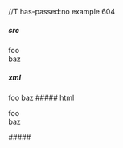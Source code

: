 //T has-passed:no
example 604
##### src
foo       
baz
##### xml
<?xml version="1.0" encoding="UTF-8"?>
<!DOCTYPE document SYSTEM "CommonMark.dtd">
<document xmlns="http://commonmark.org/xml/1.0">
  <paragraph>
    <text>foo</text>
    <linebreak />
    <text>baz</text>
  </paragraph>
</document>
##### html
<p>foo<br />
baz</p>
#####
